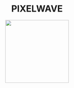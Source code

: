 <h1 align="center">PIXELWAVE</h1>
<p align="center">
  <img height=200 src="https://github.com/user-attachments/assets/7214892a-8075-41a2-b389-9f04d11be8f5"/>
</p>

